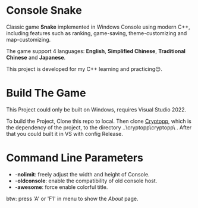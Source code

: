 # Console Snake

Classic game **Snake** implemented in Windows Console using modern C++, including features such as ranking, game-saving, theme-customizing and map-customizing.

The game support 4 languages: **English**, **Simplified Chinese**, **Traditional Chinese** and **Japanese**.

This project is developed for my C++ learning and practicing:blush:.

# Build The Game

This Project could only be built on Windows, requires Visual Studio 2022.

To build the Project, Clone this repo to local. Then clone [Cryptopp](https://github.com/weidai11/cryptopp), which is the dependency of the project, to the directory ..\cryptopp\cryptopp\ . After that you could built it in VS with config Release.

# Command Line Parameters

- -**nolimit**: freely adjust the width and height of Console.
- -**oldconsole**: enable the compatibility of old console host.
- -**awesome**: force enable colorful title.

btw: press 'A' or 'F1' in menu to show the *About* page.
